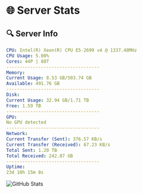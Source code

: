 # 🌐 Server Stats
## 🔍 Server Info
```yaml
CPU: Intel(R) Xeon(R) CPU E5-2699 v4 @ 1337.48MHz
CPU Usage: 5.00%
Cores: 44P | 88T
-----------------------------------
Memory:
Current Usage: 8.53 GB/503.74 GB
Available: 491.76 GB
-----------------------------------
Disk:
Current Usage: 32.94 GB/1.71 TB
Free: 1.59 TB
-----------------------------------
GPU:
No GPU detected
-----------------------------------
Network:
Current Transfer (Sent): 376.57 KB/s
Current Transfer (Received): 67.23 KB/s
Total Sent: 1.20 TB
Total Received: 242.87 GB
-----------------------------------
Uptime:
23d 10h 15m 8s
```
![GitHub Stats](https://img.shields.io/badge/Updated-2025-05-13_03:23:56-blue)